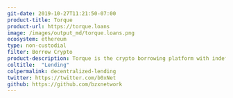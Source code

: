 ```yaml
---
git-date: 2019-10-27T11:21:50-07:00
product-title: Torque
product-url: https://torque.loans
image: /images/output_md/torque.loans.png
ecosystem: ethereum
type: non-custodial
filter: Borrow Crypto
product-description: Torque is the crypto borrowing platform with indefinite-term loans and fixed interest rates.
coltitle:  "Lending"
colpermalink: decentralized-lending
twitter: https://twitter.com/b0xNet
github: https://github.com/bzxnetwork
---
```

